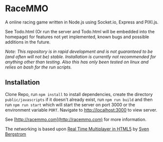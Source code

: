 # RaceMMO
A online racing game written in Node.js using Socket.io, Express and PIXI.js.

See Todo.html (Or run the server and Todo.html will be embedded into the homepage) for features not yet implemented, known bugs and possible additions in the future.

*Note: This repository is in rapid development and is not guaranteed to be (and often will not be) stable. Installation is currently not recommended for anything other than testing.*
*Also this has only been tested on linux and relies on bash for the run scripts.*
## Installation
Clone Repo, run `npm install` to install dependencies, create the directory `public/javascripts` if it doesn't already exist,
run `npm run build` and then run `npm run start` which will start the server on port 3000 or the environment variable `PORT`.
Navigate to [http://localhost:3000](http://localhost:3000) to view server.

See [http://racemmo.com](http://racemmo.com) for more information.

The networking is based upon [Real Time Multiplayer in HTML5](http://buildnewgames.com/real-time-multiplayer/) by [Sven Bergstrom](http://underscorediscovery.com/)
